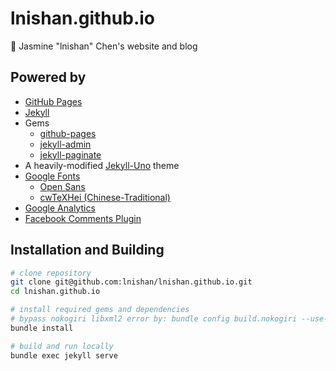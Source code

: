 # lnishan.github.io

:star2: Jasmine "lnishan" Chen's website and blog


## Powered by

- [GitHub Pages](https://pages.github.com/)
- [Jekyll](https://jekyllrb.com/)
- Gems
  - [github-pages](https://rubygems.org/gems/github-pages)
  - [jekyll-admin](https://rubygems.org/gems/jekyll-admin)
  - [jekyll-paginate](https://rubygems.org/gems/jekyll-paginate)
- A heavily-modified [Jekyll-Uno](https://github.com/joshgerdes/jekyll-uno) theme
- [Google Fonts](https://fonts.google.com/)
  - [Open Sans](https://fonts.google.com/specimen/Open+Sans)
  - [cwTeXHei (Chinese-Traditional)](https://fonts.google.com/earlyaccess#cwTeXHei)
- [Google Analytics](https://analytics.google.com/)
- [Facebook Comments Plugin](https://developers.facebook.com/docs/plugins/comments/)


## Installation and Building

```bash
# clone repository
git clone git@github.com:lnishan/lnishan.github.io.git
cd lnishan.github.io

# install required gems and dependencies
# bypass nokogiri libxml2 error by: bundle config build.nokogiri --use-system-libraries
bundle install

# build and run locally
bundle exec jekyll serve
```
